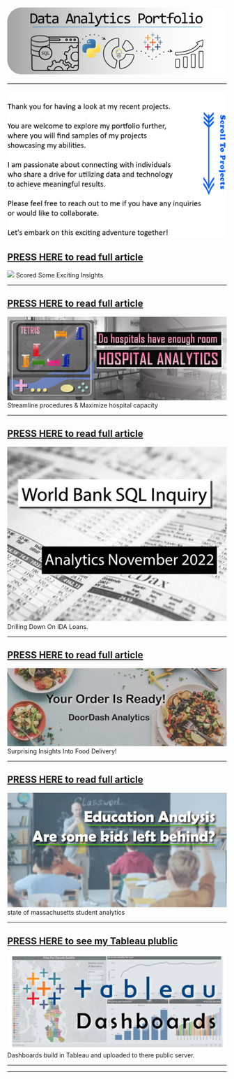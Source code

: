 #### <img src="images/Portfolio_Header.png?raw=true"/>

---

#### <img src="images/welcome message2.jpg?raw=true"/>

## [PRESS HERE to read full article](/Hospital_project.md)
<img src="Hospital_Visuals/Hospital Project banner?raw=true"/>
Scored Some Exciting Insights

---
## [PRESS HERE to read full article](/Hospital_project.md)
<img src="Hospital_Visuals/Hospital Project banner 2.jpg?raw=true"/>
Streamline procedures & Maximize hospital capacity

---
## [PRESS HERE to read full article](/Bank_Project.md)
<img src="Bank_Vissuals/Bank Project Header.jpg?raw=true"/>
Drilling Down On IDA Loans.

---
## [PRESS HERE to read full article](/doordash_project.md)
<img src="images/TitleImage_Doordash_Trimmed.jpg?raw=true"/>
Surprising Insights Into Food Delivery!

---
## [PRESS HERE to read full article](/schoolproject.md)
<img src="images/Education project.jpg?raw=true"/>
state of massachusetts student analytics


---
## [PRESS HERE to see my Tableau plublic](https://public.tableau.com/app/profile/trevor.maxwell4413)
<img src="images/Tableau Thumbnail.png?raw=true"/>
Dashboards build in Tableau and uploaded to there public server. 

---


---




